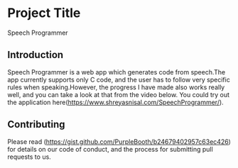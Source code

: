 # Project Title

Speech Programmer


## Introduction

Speech Programmer is a web app which generates code from speech.The app currently supports only C code, and the user has to follow very specific rules when speaking.However, the progress I have made also works really well, and you can take a look at that from the video below. You could try out the application here(https://www.shreyasnisal.com/SpeechProgrammer/).


## Contributing

Please read (https://gist.github.com/PurpleBooth/b24679402957c63ec426) for details on our code of conduct, and the process for submitting pull requests to us.



